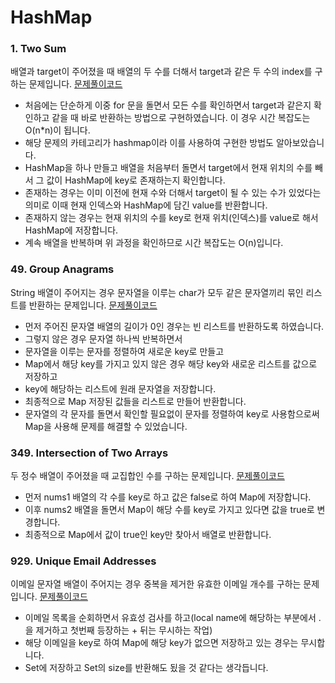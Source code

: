 # HashMap

### 1. Two Sum
배열과 target이 주어졌을 때 배열의 두 수를 더해서 target과 같은 두 수의 index를 구하는 문제입니다.
[문제풀이코드](https://github.com/hanbee1005/AlgorithmStudy/blob/master/Leetcode/202301/TwoSum_1.java)
- 처음에는 단순하게 이중 for 문을 돌면서 모든 수를 확인하면서 target과 같은지 확인하고 같을 때 바로 반환하는 방법으로 구현하였습니다. 이 경우 시간 복잡도는 O(n*n)이 됩니다.
- 해당 문제의 카테고리가 hashmap이라 이를 사용하여 구현한 방법도 알아보았습니다.
- HashMap을 하나 만들고 배열을 처음부터 돌면서 target에서 현재 위치의 수를 빼서 그 값이 HashMap에 key로 존재하는지 확인합니다.
- 존재하는 경우는 이미 이전에 현재 수와 더해서 target이 될 수 있는 수가 있었다는 의미로 이때 현재 인덱스와 HashMap에 담긴 value를 반환합니다.
- 존재하지 않는 경우는 현재 위치의 수를 key로 현재 위치(인덱스)를 value로 해서 HashMap에 저장합니다.
- 계속 배열을 반복하며 위 과정을 확인하므로 시간 복잡도는 O(n)입니다.

### 49. Group Anagrams
String 배열이 주어지는 경우 문자열을 이루는 char가 모두 같은 문자열끼리 묶인 리스트를 반환하는 문제입니다.
[문제풀이코드](https://github.com/hanbee1005/AlgorithmStudy/blob/master/Leetcode/202301/GroupAnagrams_49.java)
- 먼저 주어진 문자열 배열의 길이가 0인 경우는 빈 리스트를 반환하도록 하였습니다.
- 그렇지 않은 경우 문자열 하나씩 반복하면서 
- 문자열을 이루는 문자를 정렬하여 새로운 key로 만들고
- Map에서 해당 key를 가지고 있지 않은 경우 해당 key와 새로운 리스트를 값으로 저장하고
- key에 해당하는 리스트에 원래 문자열을 저장합니다.
- 최종적으로 Map 저장된 값들을 리스트로 만들어 반환합니다.
- 문자열의 각 문자를 돌면서 확인할 필요없이 문자를 정렬하여 key로 사용함으로써 Map을 사용해 문제를 해결할 수 있었습니다.

### 349. Intersection of Two Arrays
두 정수 배열이 주어졌을 때 교집합인 수를 구하는 문제입니다.
[문제풀이코드](https://github.com/hanbee1005/AlgorithmStudy/blob/master/Leetcode/202301/IntersectionOfTwoArrays_349.java)
- 먼저 nums1 배열의 각 수를 key로 하고 값은 false로 하여 Map에 저장합니다.
- 이후 nums2 배열을 돌면서 Map이 해당 수를 key로 가지고 있다면 값을 true로 변경합니다.
- 최종적으로 Map에서 값이 true인 key만 찾아서 배열로 반환합니다.

### 929. Unique Email Addresses
이메일 문자열 배열이 주어지는 경우 중복을 제거한 유효한 이메일 개수를 구하는 문제입니다.
[문제풀이코드](https://github.com/hanbee1005/AlgorithmStudy/blob/master/Leetcode/202301/UniqueEmailAddresses_929.java)
- 이메일 목록을 순회하면서 유효성 검사를 하고(local name에 해당하는 부분에서 .을 제거하고 첫번째 등장하는 + 뒤는 무시하는 작업)
- 해당 이메일을 key로 하여 Map에 해당 key가 없으면 저장하고 있는 경우는 무시합니다.
- Set에 저장하고 Set의 size를 반환해도 됬을 것 같다는 생각듭니다.